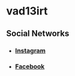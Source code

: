 # vad13irt


## Social Networks
- ### [Instagram](https://www.instagram.com/vad13irt/)
- ### [Facebook](https://www.facebook.com/vadim.irtlach.5/)
